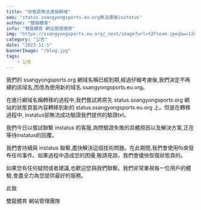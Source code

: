 ```yaml
---
title: "狀態頁無法連接網域"
seo: "status.ssangyongsports.eu.org無法連接instatus"
author: "雙龍體育"
info: "雙龍體育 網站管理團隊"
img: "https://ssangyongsports.eu.org/_next/image?url=%2Fteam.jpeg&w=128&q=75"
category: "公告"
date: "2023-11-5"
bannerImage: "/blog.jpg"
tags:
    - 公告
---
```


我們的 ssangyongsports.org 網域名稱已經到期,經過仔細考慮後,我們決定不再續約該域名,而改為使用新的域名 ssangyongsports.eu.org。

在進行網域名稱轉移的過程中,我們嘗試將原先 status.ssangyongsports.org 網站的狀態頁面內容轉移到新的 status.ssangyongsports.eu.org 上。但是在轉移過程中, instatus卻無法成功驗證我們提供的驗證txt。

我們今日以嘗試聯繫 instatus 的客服,詢問驗證失敗的具體原因以及解決方案,正在等待instatus的回覆。

我們會持續與 instatus 聯繫,盡快解決這個技術問題。在此期間,我們會使用fb來發布任何事件。如果過程中造成您的困擾,敬請見諒。我們會儘快恢復狀態頁的。

如果您有任何疑問或者建議,也歡迎您與我們聯繫。我們非常重視每一位用戶的體驗,會盡全力為您提供最好的服務。

此致

雙龍體育 網站管理團隊
